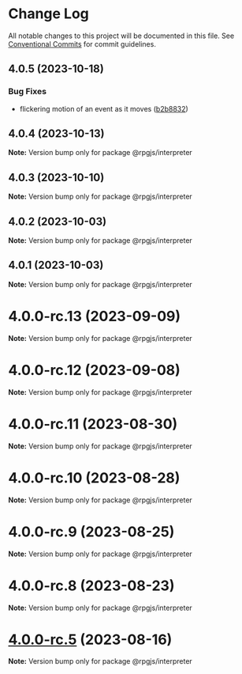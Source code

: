 # Change Log

All notable changes to this project will be documented in this file.
See [Conventional Commits](https://conventionalcommits.org) for commit guidelines.

## 4.0.5 (2023-10-18)


### Bug Fixes

* flickering motion of an event as it moves ([b2b8832](https://github.com/RSamaium/RPG-JS/commit/b2b8832a1582933afb64c698f40d1b0e72021780))





## 4.0.4 (2023-10-13)

**Note:** Version bump only for package @rpgjs/interpreter





## 4.0.3 (2023-10-10)

**Note:** Version bump only for package @rpgjs/interpreter





## 4.0.2 (2023-10-03)

**Note:** Version bump only for package @rpgjs/interpreter





## 4.0.1 (2023-10-03)

**Note:** Version bump only for package @rpgjs/interpreter





# 4.0.0-rc.13 (2023-09-09)

**Note:** Version bump only for package @rpgjs/interpreter





# 4.0.0-rc.12 (2023-09-08)

**Note:** Version bump only for package @rpgjs/interpreter





# 4.0.0-rc.11 (2023-08-30)

**Note:** Version bump only for package @rpgjs/interpreter





# 4.0.0-rc.10 (2023-08-28)

**Note:** Version bump only for package @rpgjs/interpreter





# 4.0.0-rc.9 (2023-08-25)

**Note:** Version bump only for package @rpgjs/interpreter





# 4.0.0-rc.8 (2023-08-23)

**Note:** Version bump only for package @rpgjs/interpreter





# [4.0.0-rc.5](https://github.com/RSamaium/RPG-JS/compare/v4.0.0-rc.4...v4.0.0-rc.5) (2023-08-16)

**Note:** Version bump only for package @rpgjs/interpreter
